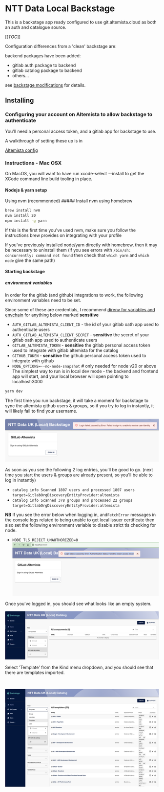 # NTT Data Local Backstage

This is a backstage app ready configured to use git.altemista.cloud as both an auth and catalogue source.

[[_TOC_]]

Configuration differences from a 'clean' backstage are:

backend packages have been added:

* gitlab auth package to backend
* gitlab catalog package to backend
* others...

see [backstage modifications](docs/modifications.md) for details.


## Installing


### Configuring your account on Altemista to allow backstage to authenticate
You'll need a personal access token, and a gitlab app for backstage to use.

A walkthrough of setting these up is in

[Altemista config](docs/altemista-config.md)

### Instructions - Mac OSX
On MacOS, you will want to have run xcode-select --install to get the XCode command line build tooling in place.

#### Nodejs & yarn setup
Using nvm (recommended)
##### Install nvm
using homebrew
```bash
brew install nvm
nvm install 20
npm install -g yarn
```
If this is the first time you've used nvm, make sure you follow the instructions brew provides on integrating with your profile

If you've previously installed node/yarn directly with homebrew, then it may be necessary to uninstall them
(if you see errors with `/bin/sh: concurrently: command not found` then check that `which yarn` and `which node` give the same path)

#### Starting backstage

##### environment variables
In order for the gitlab (and github) integrations to work, the following environment variables need to be set.

Since some of these are credentials, I recommend [direnv for variables and envchain](docs/using-direnv-and-envchain.md) for anything below marked **sensitive**

* `AUTH_GITLAB_ALTEMISTA_CLIENT_ID` - the id of your gitlab oath app used to authenticate users
* `AUTH_GITLAB_ALTEMISTA_CLIENT_SECRET` - **sensitive** the secret of your gitlab oath app used to authenticate users
* `GITLAB_ALTEMISTA_TOKEN` - **sensitive** the gitlab personal access token used to integrate with gitlab altemista for the catalog
* `GITHUB_TOKEN` - **sensitive** the github personal access token used to integrate with github
* `NODE_OPTIONS=--no-node-snapshot` # only needed for node v20 or above
The simplest way to run is in local dev mode - the backend and frontend app will start, and your local browser will open pointing to localhost:3000

```bash
yarn dev
```

The first time you run backstage, it will take a moment for backstage to sync the altemista github users & groups, so if you try to log in instantly, it will likely fail to find your username.

![failed login screenshot](docs/images/failed-login.png "Failed login due to user not found")

As soon as you see the following 2 log entries, you'll be good to go.
(next time you start the users & groups are already present, so you'll be able to log in instantly)

* `catalog info Scanned 1807 users and processed 1807 users target=GitlabOrgDiscoveryEntityProvider:altemista`
* `catalog info Scanned 378 groups and processed 22 groups target=GitlabOrgDiscoveryEntityProvider:altemista`

**NB**
If you see the error below when logging in, and`FetchError` messages in the console logs related to being unable to get local issuer certificate
then also set the following environment variable to disable strict tls checking for node.
* `NODE_TLS_REJECT_UNAUTHORIZED=0`
![access token error](docs/images/access-token-error.png)

Once you've logged in, you should see what looks like an empty system.

![successful login screenshot](docs/images/initial-page.png "Successful login")

Select 'Template' from the Kind menu dropdown, and you should see that there are templates imported.

![template dropdown](docs/images/kind-selection.png)

![templates populated](docs/images/templates.png)
